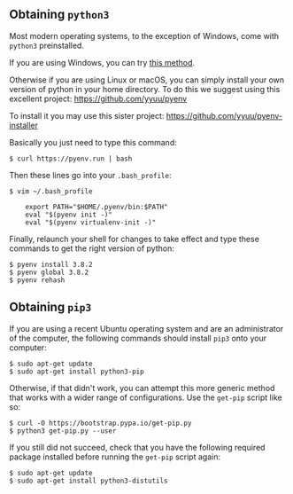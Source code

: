 ## Obtaining `python3`

Most modern operating systems, to the exception of Windows, come with `python3` preinstalled.

If you are using Windows, you can try [this method](https://lmgtfy.com/?q=install+python3+on+windows).

Otherwise if you are using Linux or macOS, you can simply install your own version of python in your home directory. To do this we suggest using this excellent project: https://github.com/yyuu/pyenv

To install it you may use this sister project: https://github.com/yyuu/pyenv-installer

Basically you just need to type this command:

    $ curl https://pyenv.run | bash

Then these lines go into your ``.bash_profile``:

    $ vim ~/.bash_profile
    
        export PATH="$HOME/.pyenv/bin:$PATH"
        eval "$(pyenv init -)"
        eval "$(pyenv virtualenv-init -)"

Finally, relaunch your shell for changes to take effect and type these commands to get the right version of python:

    $ pyenv install 3.8.2
    $ pyenv global 3.8.2
    $ pyenv rehash

## Obtaining `pip3`

If you are using a recent Ubuntu operating system and are an administrator of the computer, the following commands should install `pip3` onto your computer:

    $ sudo apt-get update
    $ sudo apt-get install python3-pip

Otherwise, if that didn't work, you can attempt this more generic method that works with a wider range of configurations. Use the `get-pip` script like so:

    $ curl -O https://bootstrap.pypa.io/get-pip.py
    $ python3 get-pip.py --user

If you still did not succeed, check that you have the following required package installed before running the `get-pip` script again:

    $ sudo apt-get update
    $ sudo apt-get install python3-distutils
    